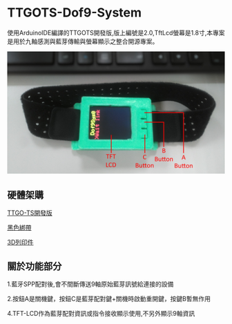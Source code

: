 # TTGOTS-Dof9-System

使用ArduinoIDE編譯的TTGOTS開發版,版上編號是2.0,TftLcd螢幕是1.8寸,本專案是用於九軸感測與藍芽傳輸與螢幕顯示之整合開源專案。

![](/Image/img1.jpg)

## 硬體架購

[TTGO-TS開發版](https://www.ruten.com.tw/item/show?22209065526773)

[黑色綁帶](https://shopee.tw/%E3%80%90%E7%8F%BE%E8%B2%A8%E3%80%91%E5%BD%88%E6%80%A7%E8%90%8A%E5%8D%A1%E5%BF%83%E7%8E%87%E8%87%82%E5%B8%B6-%E5%BF%83%E8%B7%B3%E5%B8%B6-%E5%85%89%E5%AD%B8%E5%BC%8F%E5%BF%83%E8%B7%B3%E5%B8%B6-%E6%9B%BF%E6%8F%9B%E8%87%82%E5%B8%B6-%E5%BF%83%E7%8E%87%E5%B8%B6-TopAction-Scosche-rhythm-i.206020478.12324114699)

[3D列印件](https://github.com/Chen-Wi-Ki/TTGOTS-Dof9-System/tree/main/CAD)


## 關於功能部分

1.藍牙SPP配對後,會不間斷傳送9軸原始藍芽訊號給連接的設備

2.按鈕A是關機鍵，按鈕C是藍芽配對鍵+關機時啟動重開鍵，按鍵B暫無作用

4.TFT-LCD作為藍芽配對資訊或指令接收顯示使用,不另外顯示9軸資訊
